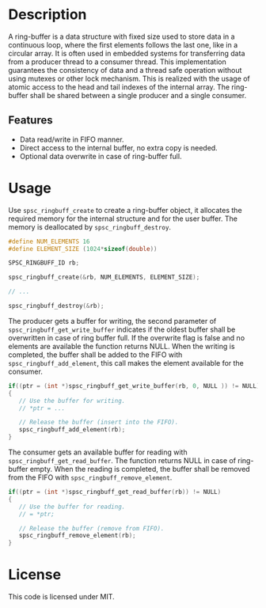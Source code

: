 # Description
A ring-buffer is a data structure with fixed size used to store data in a continuous loop, where the first elements follows the last one, like in a circular array. It is often used in embedded systems for transferring data from a producer thread to a consumer thread. This implementation guarantees the consistency of data and a thread safe operation without using mutexes or other lock mechanism. This is realized with the usage of atomic access to the head and tail indexes of the internal array. The ring-buffer shall be shared between a single producer and a single consumer.

## Features
- Data read/write in FIFO manner.
- Direct access to the internal buffer, no extra copy is needed.
- Optional data overwrite in case of ring-buffer full.
  
# Usage
Use `spsc_ringbuff_create` to create a ring-buffer object, it allocates the required memory for the internal structure and for the user buffer. The memory is deallocated by `spsc_ringbuff_destroy`.

```c
#define NUM_ELEMENTS 16
#define ELEMENT_SIZE (1024*sizeof(double))

SPSC_RINGBUFF_ID rb;

spsc_ringbuff_create(&rb, NUM_ELEMENTS, ELEMENT_SIZE);

// ...

spsc_ringbuff_destroy(&rb);
```

The producer gets a buffer for writing, the second parameter of `spsc_ringbuff_get_write_buffer` indicates if the oldest buffer shall be overwritten in case of ring buffer full. If the overwrite flag is false and no elements are available the function returns NULL.
When the writing is completed, the buffer shall be added to the FIFO with `spsc_ringbuff_add_element`, this call makes the element available for the consumer.

```c
if((ptr = (int *)spsc_ringbuff_get_write_buffer(rb, 0, NULL )) != NULL)
{
   // Use the buffer for writing.
   // *ptr = ...

   // Release the buffer (insert into the FIFO).
   spsc_ringbuff_add_element(rb);
}
```   

The consumer gets an available buffer for reading with `spsc_ringbuff_get_read_buffer`. The function returns NULL in case of ring-buffer empty.
When the reading is completed, the buffer shall be removed from the FIFO with `spsc_ringbuff_remove_element`.

```c
if((ptr = (int *)spsc_ringbuff_get_read_buffer(rb)) != NULL)
{
   // Use the buffer for reading.
   // = *ptr;

   // Release the buffer (remove from FIFO).
   spsc_ringbuff_remove_element(rb);
}
```

# License
This code is licensed under MIT.
